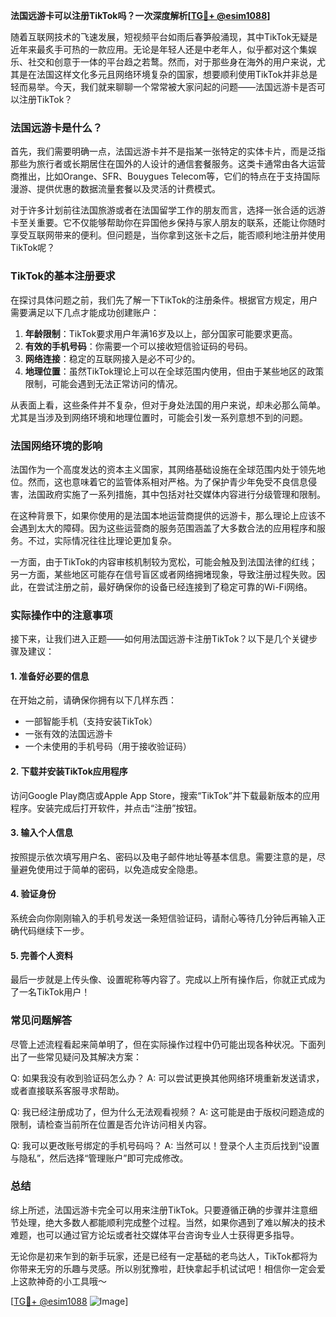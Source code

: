 **法国远游卡可以注册TikTok吗？一次深度解析[[TG💪+ @esim1088](https://t.me/s/esim1088)]**

随着互联网技术的飞速发展，短视频平台如雨后春笋般涌现，其中TikTok无疑是近年来最炙手可热的一款应用。无论是年轻人还是中老年人，似乎都对这个集娱乐、社交和创意于一体的平台趋之若鹜。然而，对于那些身在海外的用户来说，尤其是在法国这样文化多元且网络环境复杂的国家，想要顺利使用TikTok并非总是轻而易举。今天，我们就来聊聊一个常常被大家问起的问题——法国远游卡是否可以注册TikTok？

### 法国远游卡是什么？

首先，我们需要明确一点，法国远游卡并不是指某一张特定的实体卡片，而是泛指那些为旅行者或长期居住在国外的人设计的通信套餐服务。这类卡通常由各大运营商推出，比如Orange、SFR、Bouygues Telecom等，它们的特点在于支持国际漫游、提供优惠的数据流量套餐以及灵活的计费模式。

对于许多计划前往法国旅游或者在法国留学工作的朋友而言，选择一张合适的远游卡至关重要。它不仅能够帮助你在异国他乡保持与家人朋友的联系，还能让你随时享受互联网带来的便利。但问题是，当你拿到这张卡之后，能否顺利地注册并使用TikTok呢？

### TikTok的基本注册要求

在探讨具体问题之前，我们先了解一下TikTok的注册条件。根据官方规定，用户需要满足以下几点才能成功创建账户：

1. **年龄限制**：TikTok要求用户年满16岁及以上，部分国家可能要求更高。
2. **有效的手机号码**：你需要一个可以接收短信验证码的号码。
3. **网络连接**：稳定的互联网接入是必不可少的。
4. **地理位置**：虽然TikTok理论上可以在全球范围内使用，但由于某些地区的政策限制，可能会遇到无法正常访问的情况。

从表面上看，这些条件并不复杂，但对于身处法国的用户来说，却未必那么简单。尤其是当涉及到网络环境和地理位置时，可能会引发一系列意想不到的问题。

### 法国网络环境的影响

法国作为一个高度发达的资本主义国家，其网络基础设施在全球范围内处于领先地位。然而，这也意味着它的监管体系相对严格。为了保护青少年免受不良信息侵害，法国政府实施了一系列措施，其中包括对社交媒体内容进行分级管理和限制。

在这种背景下，如果你使用的是法国本地运营商提供的远游卡，那么理论上应该不会遇到太大的障碍。因为这些运营商的服务范围涵盖了大多数合法的应用程序和服务。不过，实际情况往往比理论更加复杂。

一方面，由于TikTok的内容审核机制较为宽松，可能会触及到法国法律的红线；另一方面，某些地区可能存在信号盲区或者网络拥堵现象，导致注册过程失败。因此，在尝试注册之前，最好确保你的设备已经连接到了稳定可靠的Wi-Fi网络。

### 实际操作中的注意事项

接下来，让我们进入正题——如何用法国远游卡注册TikTok？以下是几个关键步骤及建议：

#### 1. 准备好必要的信息
在开始之前，请确保你拥有以下几样东西：
- 一部智能手机（支持安装TikTok）
- 一张有效的法国远游卡
- 一个未使用的手机号码（用于接收验证码）

#### 2. 下载并安装TikTok应用程序
访问Google Play商店或Apple App Store，搜索“TikTok”并下载最新版本的应用程序。安装完成后打开软件，并点击“注册”按钮。

#### 3. 输入个人信息
按照提示依次填写用户名、密码以及电子邮件地址等基本信息。需要注意的是，尽量避免使用过于简单的密码，以免造成安全隐患。

#### 4. 验证身份
系统会向你刚刚输入的手机号发送一条短信验证码，请耐心等待几分钟后再输入正确代码继续下一步。

#### 5. 完善个人资料
最后一步就是上传头像、设置昵称等内容了。完成以上所有操作后，你就正式成为了一名TikTok用户！

### 常见问题解答

尽管上述流程看起来简单明了，但在实际操作过程中仍可能出现各种状况。下面列出了一些常见疑问及其解决方案：

Q: 如果我没有收到验证码怎么办？
A: 可以尝试更换其他网络环境重新发送请求，或者直接联系客服寻求帮助。

Q: 我已经注册成功了，但为什么无法观看视频？
A: 这可能是由于版权问题造成的限制，请检查当前所在位置是否允许访问相关内容。

Q: 我可以更改账号绑定的手机号码吗？
A: 当然可以！登录个人主页后找到“设置与隐私”，然后选择“管理账户”即可完成修改。

### 总结

综上所述，法国远游卡完全可以用来注册TikTok。只要遵循正确的步骤并注意细节处理，绝大多数人都能顺利完成整个过程。当然，如果你遇到了难以解决的技术难题，也可以通过官方论坛或者社交媒体平台咨询专业人士获得更多指导。

无论你是初来乍到的新手玩家，还是已经有一定基础的老鸟达人，TikTok都将为你带来无穷的乐趣与灵感。所以别犹豫啦，赶快拿起手机试试吧！相信你一定会爱上这款神奇的小工具哦～

[[TG💪+ @esim1088](https://t.me/s/esim1088) ![Image](https://i.postimg.cc/4NQfJmqS/Snipaste-2025-05-13-00-14-12.png)]